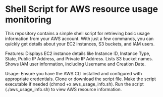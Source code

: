 # Shell Script for AWS resource usage monitoring

This repository contains a simple shell script for retrieving basic usage information from your AWS account. With just a few commands, you can quickly get details about your EC2 instances, S3 buckets, and IAM users.

Features:
Displays EC2 instance details like Instance ID, Instance Type, State, Public IP Address, and Private IP Address.
Lists S3 bucket names.
Shows IAM user information, including Username and Creation Date.

Usage:
Ensure you have the AWS CLI installed and configured with appropriate credentials.
Clone or download the script file.
Make the script executable if needed (chmod +x aws_usage_info.sh).
Run the script (./aws_usage_info.sh) to view AWS resource information.
